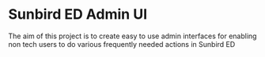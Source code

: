 # Sunbird ED Admin UI

The aim of this project is to create easy to use admin interfaces for enabling non tech users to do various frequently needed actions in Sunbird ED

